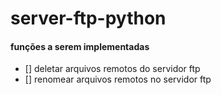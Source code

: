 # server-ftp-python

#### funções a serem implementadas
- [] deletar arquivos remotos do servidor ftp
- [] renomear arquivos remotos no servidor ftp
